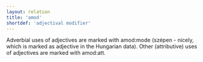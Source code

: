 ```yaml
---
layout: relation
title: 'amod'
shortdef: 'adjectival modifier'
---
```


Adverbial uses of adjectives are marked with amod:mode (szépen - nicely, which is marked as adjective in the Hungarian data). Other (attributive) uses of adjectives are marked with amod:att.
<!-- Interlanguage links updated Út zář 29 20:23:18 CEST 2020 -->
